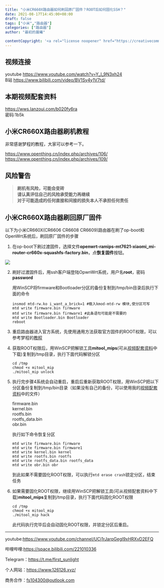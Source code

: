```yaml
---
title: "小米CR660X路由器如何刷回原厂固件？ROOT后如何固化SSH？"
date: 2021-08-17T14:45:00+08:00
draft: false
tags: ["小米","路由器"]
categories: ["路由器"]
author: "最初的晨曦"

contentCopyright: '<a rel="license noopener" href="https://creativecommons.org/licenses/by-nc-sa/4.0/deed.zh" target="_blank">本文章采用 CC BY-NC-SA 4.0 许可协议</a>'
---
```

## 视频连接

youtube https://www.youtube.com/watch?v=Y_l_9N3xh24  
B站 https://www.bilibili.com/video/BV1Sy4y1V7td/

## 本期视频配套资料

https://wws.lanzoui.com/b020fy6ra  
密码:1b5k

## 小米CR660X路由器刷机教程

非常感谢梦程的教程，大家可以参考一下。

https://www.openthing.cn/index.php/archives/106/  
https://www.openthing.cn/index.php/archives/109/

## 风险警告

>**刷机有风险，可能会变砖**  
>**请认真评估自己的风险承受能力再继续**  
>**对于可能造成的任何直接和间接的损失本人不承担任何责任**

## 小米CR660X路由器刷回原厂固件

以下为小米CR660X(CR6606 CR6608 CR6609)路由器在刷了op-boot和OpenWrt系统后，刷回原厂固件的步骤

1. 在op-boot下刷过渡固件，选择文件**openwrt-ramips-mt7621-xiaomi_mi-router-cr660x-squashfs-factory.bin**，点**恢复固件**按钮。

![](../../images/0005/pb-boot.jpg)

2. 刷好过渡固件后，用ssh客户端登陆OpwnWrt系统，用户名**root**，密码**password**

	用WinSCP将firmware和Bootloader分区的备份复制到/tmp/bin目录后执行下面的命令
	
	```
	insmod mtd-rw.ko i_want_a_brick=1 #载入kmod-mtd-rw 模块,使分区可写
	mtd write firmware.bin firmware
	mtd write firmware.bin firmware1 #此条语句可能是不需要的
	mtd write Bootloader.bin Bootloader
	reboot
	```
	
3. 重启路由器进入官方系统，先使用通用方法获取官方固件的ROOT权限，可以参考梦程的[教程](/post/0005/#%E5%B0%8F%E7%B1%B3cr660x%E8%B7%AF%E7%94%B1%E5%99%A8%E5%88%B7%E6%9C%BA%E6%95%99%E7%A8%8B)

	
	
4. 获取ROOT权限后，用WinSCP把解锁工具**mitool_mips**(可从[视频配套资料](/post/0005/#%E6%9C%AC%E6%9C%9F%E8%A7%86%E9%A2%91%E9%85%8D%E5%A5%97%E8%B5%84%E6%96%99)中下载)复制到/tmp目录，执行下面代码解锁分区

    ```
    cd /tmp
    chmod +x mitool_mip
    ./mitool_mip unlock
    ```

5. 执行完步骤4系统会自动重启，重启后重新获取ROOT权限，用WinSCP把以下分区备份复制到/tmp/bin目录（如果没有自己的备份，可以使用我的[视频配套资料](/post/0005/#%E6%9C%AC%E6%9C%9F%E8%A7%86%E9%A2%91%E9%85%8D%E5%A5%97%E8%B5%84%E6%96%99)中的文件）

    firmware.bin  
    kernel.bin  
    rootfs.bin  
    rootfs_data.bin  
    obr.bin 

    执行如下命令恢复分区

    ```
    mtd write firmware.bin firmware
    mtd write firmware.bin firmware1
    mtd write kernel.bin kernel
    mtd write rootfs.bin rootfs
    mtd write rootfs_data.bin rootfs_data
    mtd write obr.bin obr
    ```
    到此如果不需要固化ROOT权限，可以执行`mtd erase crash`锁定分区，结束任务

6. 如果需要固化ROOT权限，继续用WinSCP把解锁工具(可从视频配套资料中下载)**mitool_mips**复制到/tmp目录，执行下面代码固化ROOT权限

    ```
    cd /tmp
    chmod +x mitool_mip
    ./mitool_mip hack
    ```
    此代码执行完毕后会自动固化ROOT权限，并锁定分区后重启。
---

youtube:https://www.youtube.com/channel/UCj1rJarpGegl9xHRXvD2EFQ

哔哩哔哩:https://space.bilibili.com/221010336

Telegram：https://t.me/first_sunlight

个人网站：https://www.126126.xyz/

商务合作：fs104300@outlook.com
